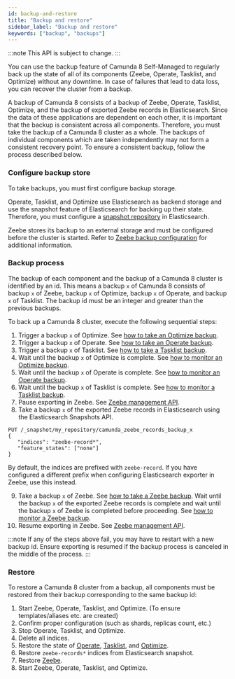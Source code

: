 ```yaml
---
id: backup-and-restore
title: "Backup and restore"
sidebar_label: "Backup and restore"
keywords: ["backup", "backups"]
---
```


:::note
This API is subject to change.
:::

You can use the backup feature of Camunda 8 Self-Managed to regularly back up the state of all of its components (Zeebe, Operate, Tasklist, and Optimize) without any downtime. In case of failures that lead to data loss, you can recover the cluster from a backup.

A backup of Camunda 8 consists of a backup of Zeebe, Operate, Tasklist, Optimize, and the backup of exported Zeebe records in Elasticsearch. Since the data of these applications are dependent on each other, it is important that the backup is consistent across all components. Therefore, you must take the backup of a Camunda 8 cluster as a whole. The backups of individual components which are taken independently may not form a consistent recovery point. To ensure a consistent backup, follow the process described below.

### Configure backup store

To take backups, you must first configure backup storage.

Operate, Tasklist, and Optimize use Elasticsearch as backend storage and use the snapshot feature of Elasticsearch for backing up their state. Therefore, you must configure a [snapshot repository](https://www.elastic.co/guide/en/elasticsearch/reference/current/snapshots-register-repository.html) in Elasticsearch.

Zeebe stores its backup to an external storage and must be configured before the cluster is started. Refer to [Zeebe backup configuration](/self-managed/backup-restore/zeebe-backup-and-restore.md#configuration) for additional information.

### Backup process

The backup of each component and the backup of a Camunda 8 cluster is identified by an id. This means a backup `x` of Camunda 8 consists of backup `x` of Zeebe, backup `x` of Optimize, backup `x` of Operate, and backup `x` of Tasklist. The backup id must be an integer and greater than the previous backups.

To back up a Camunda 8 cluster, execute the following sequential steps:

1. Trigger a backup `x` of Optimize. See [how to take an Optimize backup](/self-managed/backup-restore/optimize-backup.md).
2. Trigger a backup `x` of Operate. See [how to take an Operate backup](/self-managed/backup-restore/operate-tasklist-backup.md).
3. Trigger a backup `x` of Tasklist. See [how to take a Tasklist backup](/self-managed/backup-restore/operate-tasklist-backup.md).
4. Wait until the backup `x` of Optimize is complete. See [how to monitor an Optimize backup](/self-managed/backup-restore/optimize-backup.md).
5. Wait until the backup `x` of Operate is complete. See [how to monitor an Operate backup](/self-managed/backup-restore/operate-tasklist-backup.md).
6. Wait until the backup `x` of Tasklist is complete. See [how to monitor a Tasklist backup](/self-managed/backup-restore/operate-tasklist-backup.md).
7. Pause exporting in Zeebe. See [Zeebe management API](/self-managed/zeebe-deployment/operations/management-api.md).
8. Take a backup `x` of the exported Zeebe records in Elasticsearch using the Elasticsearch Snapshots API.

```
PUT /_snapshot/my_repository/camunda_zeebe_records_backup_x
{
   "indices": "zeebe-record*",
   "feature_states": ["none"]
}
```

By default, the indices are prefixed with `zeebe-record`. If you have configured a different prefix when configuring Elasticsearch exporter in Zeebe, use this instead.

9. Take a backup `x` of Zeebe. See [how to take a Zeebe backup](self-managed/backup-restore/zeebe-backup-and-restore.md). Wait until the backup `x` of the exported Zeebe records is complete and wait until the backup `x` of Zeebe is completed before proceeding. See [how to monitor a Zeebe backup](self-managed/backup-restore/zeebe-backup-and-restore.md).
10. Resume exporting in Zeebe. See [Zeebe management API](/self-managed/zeebe-deployment/operations/management-api.md).

:::note
If any of the steps above fail, you may have to restart with a new backup id. Ensure exporting is resumed if the backup process is canceled in the middle of the process.
:::

### Restore

To restore a Camunda 8 cluster from a backup, all components must be restored from their backup corresponding to the same backup id:

1. Start Zeebe, Operate, Tasklist, and Optimize. (To ensure templates/aliases etc. are created)
2. Confirm proper configuration (such as shards, replicas count, etc.)
3. Stop Operate, Tasklist, and Optimize.
4. Delete all indices.
5. Restore the state of [Operate](/self-managed/backup-restore/operate-tasklist-backup.md), [Tasklist](/self-managed/backup-restore/operate-tasklist-backup.md), and [Optimize](/self-managed/backup-restore/optimize-backup.md).
6. Restore `zeebe-records*` indices from Elasticsearch snapshot.
7. Restore [Zeebe](self-managed/backup-restore/zeebe-backup-and-restore.md).
8. Start Zeebe, Operate, Tasklist, and Optimize.
